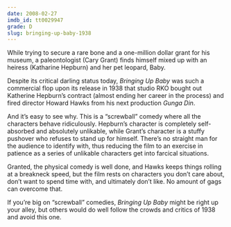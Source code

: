 ```yaml
---
date: 2008-02-27
imdb_id: tt0029947
grade: D
slug: bringing-up-baby-1938
---
```


While trying to secure a rare bone and a one-million dollar grant for his museum, a paleontologist (Cary Grant) finds himself mixed up with an heiress (Katharine Hepburn) and her pet leopard, Baby.

Despite its critical darling status today, _Bringing Up Baby_ was such a commercial flop upon its release in 1938 that studio RKO bought out Katherine Hepburn’s contract (almost ending her career in the process) and fired director Howard Hawks from his next production <span data-imdb-id="tt0031398">_Gunga Din_</span>.

And it’s easy to see why. This is a “screwball” comedy where all the characters behave ridiculously. Hepburn’s character is completely self-absorbed and absolutely unlikable, while Grant’s character is a stuffy pushover who refuses to stand up for himself. There’s no straight man for the audience to identify with, thus reducing the film to an exercise in patience as a series of unlikable characters get into farcical situations.

Granted, the physical comedy is well done, and Hawks keeps things rolling at a breakneck speed, but the film rests on characters you don’t care about, don’t want to spend time with, and ultimately don’t like. No amount of gags can overcome that.

If you’re big on “screwball” comedies, _Bringing Up Baby_ might be right up your alley, but others would do well follow the crowds and critics of 1938 and avoid this one.
